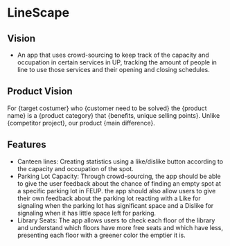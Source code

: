 # LineScape

## Vision
- An app that uses crowd-sourcing to keep track of the capacity and occupation in certain services in UP, tracking the amount of people in line to use those services and their opening and closing schedules.

## Product Vision

For {target costumer} who {customer need to be solved} the {product name} is a {product category} that {benefits, unique selling points}. Unlike {competitor project}, our product {main difference}.

## Features
- Canteen lines: Creating statistics using a like/dislike button according to the capacity and occupation of the spot.
- Parking Lot Capacity: Through crowd-sourcing, the app should be able to give the user feedback about the chance of finding an empty spot at a specific parking lot in FEUP. the app should also allow users to give their own feedback about the parking lot reacting with a Like for signaling when the parking lot has significant space and a Dislike for signaling when it has little space left for parking.
- Library Seats: The app allows users to check each floor of the library and understand which floors have more free seats and which have less, presenting each floor with a greener color the emptier it is.
